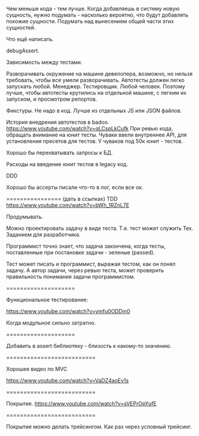 Чем меньше кода - тем лучше.
Когда добавляешь в систему новую сущность, нужно подумать - насколько вероятно, что будут добавлять похожие сущности. Подумать над вынесением общей части этих сущностей.






Что ещё написать.

debugAssert.

Зависимость между тестами.

Разворачивать окружение на машине девелопера, возможно, но нельзя требовать, чтобы все умели разворачивать.
Автотесты должен легко запускать любой. Менеджер. Тестировщик. Любой человек.
Поэтому лучше, чтобы автотесты крутились на отдельной машине, с легким их запуском, и просмотром репортов.

Фикстуры. Не надо в код. Лучше из отдельных JS или JSON файлов.



История внедрения автотестов в badoo.
https://www.youtube.com/watch?v=qLCspLkCufk
При ревью кода, обращать внимание на юнит тесты.
Чуваки ввели внутреннее API, для установления пресетов для тестов.
У чуваков под 50к юнит - тестов.

Хорошо бы перехватывать запросы к БД.


Расходы на введение юнит тестов в legacy код.

DDD




Хорошо бы ассерты писали что-то в лог, если все ок.



================
(дать в ссылках)
TDD
https://www.youtube.com/watch?v=bWh_1RZnL7E


Продумывать. 

Можно проектировать задачу в виде теста.
Т.е. тест может служить Тех. Заданием для разработчика.


Программист точно знает, что задача закончена, когда тесты, поставленные при постановке задачи - зеленые (passed).

Тест может писать и программист, выражая тестом, как он понял задачу. А автор задачи, через ревью теста, может проверить правильность понимания задачи программистом.

====================

Функциональное тестирование:

https://www.youtube.com/watch?v=ymfu0ODDjn0

Когда модульное сильно затратно.




====================




Добавить в assert библиотеку - близость к какому-то значению.



==========================

Хорошее видео по MVC

https://www.youtube.com/watch?v=VaDZ4aoEy1s


==========================

Покрытие.
https://www.youtube.com/watch?v=sVEPrOpYufE


==========================


Покрытие можно делать трейсингом. Как раз через условный трейсинг.












